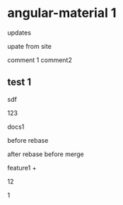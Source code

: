 # angular-material 1

updates

upate from site

comment 1
comment2

## test 1

sdf


123

docs1

before rebase

after rebase before merge


feature1 +

12

1
